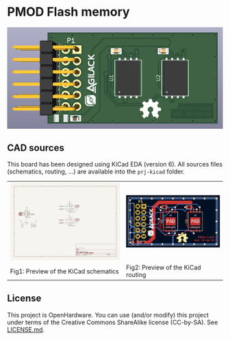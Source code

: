 PMOD Flash memory
=================

![PCB 3D preview](doc/pcb-rev1-3d.jpg)

CAD sources
-----------

This board has been designed using KiCad EDA (version 6). All sources files
(schematics, routing, ...) are available into the `prj-kicad` folder. 

<table>
<tr>
<td><img src="doc/kicad-sch-preview.png"     alt="KiCad schematics" /></td>
<td><img src="doc/kicad-routing-preview.png" alt="KiCad routing" /></td>
</tr>
<tr>
<td>Fig1: Preview of the KiCad schematics</td>
<td>Fig2: Preview of the KiCad routing</td>
</tr>
</table>

License
-------

This project is OpenHardware. You can use (and/or modify) this project under
terms of the Creative Commons ShareAlike license (CC-by-SA).
See [LICENSE.md](LICENSE.md).
